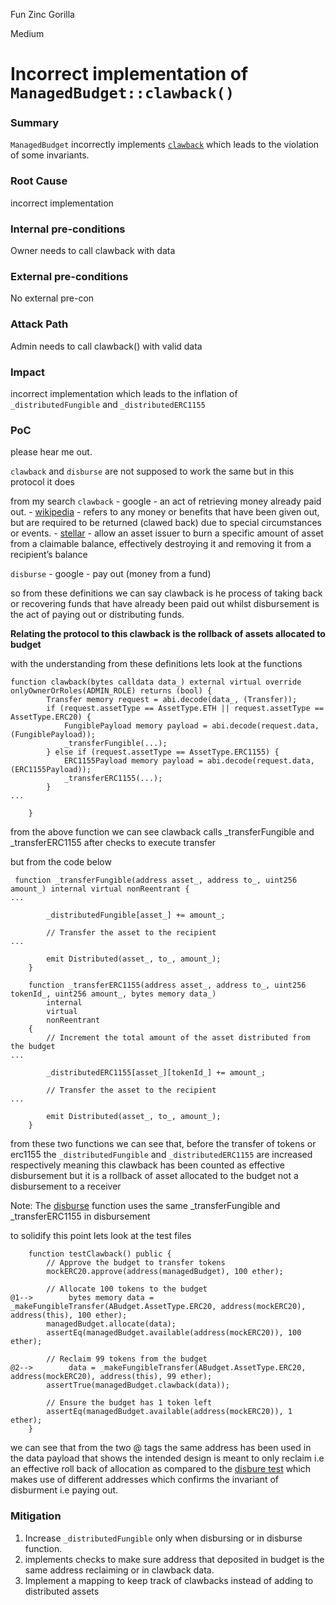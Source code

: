 Fun Zinc Gorilla

Medium

# Incorrect implementation of  `ManagedBudget::clawback()`

### Summary

`ManagedBudget` incorrectly implements [`clawback`](https://github.com/sherlock-audit/2024-06-boost-aa-wallet/blob/main/boost-protocol/packages/evm/contracts/budgets/ManagedBudget.sol#L99) which leads to the violation of some invariants.

### Root Cause

incorrect implementation

### Internal pre-conditions

Owner needs to call clawback with data

### External pre-conditions

No external pre-con

### Attack Path

Admin needs to call clawback() with valid data

### Impact

incorrect implementation which leads to the inflation of `_distributedFungible` and `_distributedERC1155`

### PoC

please hear me out.

`clawback` and `disburse` are not supposed to work the same but in this protocol it does 

from my search
`clawback` 
         - google - an act of retrieving money already paid out.
         - [wikipedia](https://en.wikipedia.org/wiki/Clawback) - refers to any money or benefits that have been given out, but are required to be returned (clawed back) due to special circumstances or events.
         - [stellar](https://developers.stellar.org/docs/learn/encyclopedia/transactions-specialized/clawbacks) - allow an asset issuer to burn a specific amount of asset from a  claimable balance, effectively destroying it and removing it from a recipient’s balance

`disburse`
         - google - pay out (money from a fund)

so from these definitions we can say clawback is he process of taking back or recovering funds that have already been paid out whilst disbursement is the act of paying out or distributing funds.

**Relating the protocol to this clawback is the rollback of assets allocated to budget**

with the understanding from these definitions lets look at the functions

```solidity
function clawback(bytes calldata data_) external virtual override onlyOwnerOrRoles(ADMIN_ROLE) returns (bool) {
        Transfer memory request = abi.decode(data_, (Transfer));
        if (request.assetType == AssetType.ETH || request.assetType == AssetType.ERC20) {
            FungiblePayload memory payload = abi.decode(request.data, (FungiblePayload));
            _transferFungible(...);
        } else if (request.assetType == AssetType.ERC1155) {
            ERC1155Payload memory payload = abi.decode(request.data, (ERC1155Payload));
            _transferERC1155(...);
        } 
...

    }

```

from the above function we can see clawback calls _transferFungible and _transferERC1155 after checks to execute transfer

but from the code below

```solidity
 function _transferFungible(address asset_, address to_, uint256 amount_) internal virtual nonReentrant {
...

        _distributedFungible[asset_] += amount_;

        // Transfer the asset to the recipient
...

        emit Distributed(asset_, to_, amount_);
    }

    function _transferERC1155(address asset_, address to_, uint256 tokenId_, uint256 amount_, bytes memory data_)
        internal
        virtual
        nonReentrant
    {
        // Increment the total amount of the asset distributed from the budget
...

        _distributedERC1155[asset_][tokenId_] += amount_;

        // Transfer the asset to the recipient
...

        emit Distributed(asset_, to_, amount_);
    }
```

from these two functions we can see that, before the transfer of tokens or erc1155 the `_distributedFungible` and `_distributedERC1155` are increased respectively meaning this clawback has been counted as effective disbursement but it is a rollback of asset allocated to the budget not a disbursement to a receiver

Note: The [disburse](https://github.com/sherlock-audit/2024-06-boost-aa-wallet/blob/main/boost-protocol/packages/evm/contracts/budgets/ManagedBudget.sol#L127-L158) function uses the same _transferFungible and _transferERC1155 in disbursement 

to solidify this point lets look at the test files
```solidity
    function testClawback() public {
        // Approve the budget to transfer tokens
        mockERC20.approve(address(managedBudget), 100 ether);

        // Allocate 100 tokens to the budget
@1-->        bytes memory data = _makeFungibleTransfer(ABudget.AssetType.ERC20, address(mockERC20), address(this), 100 ether);
        managedBudget.allocate(data);
        assertEq(managedBudget.available(address(mockERC20)), 100 ether);

        // Reclaim 99 tokens from the budget
@2-->        data = _makeFungibleTransfer(ABudget.AssetType.ERC20, address(mockERC20), address(this), 99 ether);
        assertTrue(managedBudget.clawback(data));

        // Ensure the budget has 1 token left
        assertEq(managedBudget.available(address(mockERC20)), 1 ether);
    }
```

we can see that from the two @ tags the same address has been used in the data payload that shows the intended design is meant to only reclaim i.e an effective roll back of allocation as compared to the [disbure test](https://github.com/sherlock-audit/2024-06-boost-aa-wallet/blob/main/boost-protocol/packages/evm/test/budgets/ManagedBudget.t.sol#L475-L485) which makes use of different addresses which confirms the invariant of disburment i.e paying out.

### Mitigation

1. Increase `_distributedFungible` only when disbursing or in disburse function.
2. implements checks to make sure address that deposited in budget is the same address reclaiming or in clawback data.
3. Implement a mapping to keep track of clawbacks instead of adding to distributed assets 